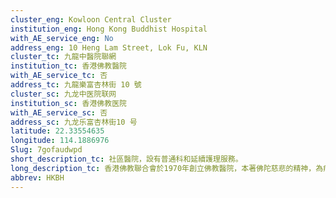 ```yaml
---
cluster_eng: Kowloon Central Cluster
institution_eng: Hong Kong Buddhist Hospital
with_AE_service_eng: No
address_eng: 10 Heng Lam Street, Lok Fu, KLN
cluster_tc: 九龍中醫院聯網
institution_tc: 香港佛教醫院
with_AE_service_tc: 否
address_tc: 九龍樂富杏林街 10 號
cluster_sc: 九龙中医院联网
institution_sc: 香港佛教医院
with_AE_service_sc: 否
address_sc: 九龙乐富杏林街10 号
latitude: 22.33554635
longitude: 114.1886976
Slug: 7gofaudwpd
short_description_tc: 社區醫院，設有普通科和延續護理服務。
long_description_tc: 香港佛教聯合會於1970年創立佛教醫院，本著佛陀慈悲的精神，為病人和社區提供全人照顧。現時服務涵蓋廣泛，包括住院和門診服務，是一間擁285張病床的社區醫院。
abbrev: HKBH
---
```

